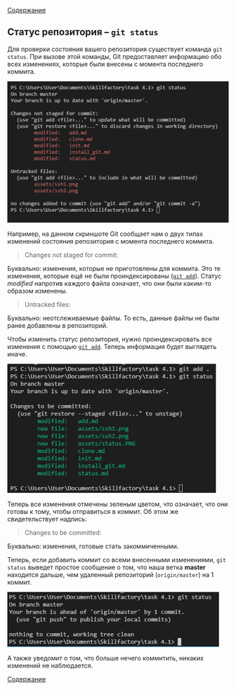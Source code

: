 [Содержание](./readme.md)

## Статус репозитория – `git status`

Для проверки состояния вашего репозитория существует команда `git status`. При вызове этой команды, Git предоставляет информацию обо всех изменениях, которые были внесены с момента последнего коммита.

![git status](./assets/status.PNG)

Например, на данном скриншоте Git сообщает нам о двух типах изменений состояния репозитория с момента последнего коммита.

> Changes not staged for commit:

Буквально: изменения, которые не приготовлены для коммита. 
Это те изменения, которые ещё не были проиндексированы ([`git add`](./add.md)). Статус *modified* напротив каждого файла означает, что они были каким-то образом изменены.

> Untracked files:

Буквально: неотслеживаемые файлы.
То есть, данные файлы не были ранее добавлены в репозиторий.

Чтобы изменить статус репозитория, нужно проиндексировать все изменения с помощью [`git add`](./add.md). Теперь информация будет выглядеть иначе.

![git status after add](./assets/status_2.PNG)

Теперь все изменения отмечены зеленым цветом, что означает, что они готовы к тому, чтобы отправиться в коммит. Об этом же свидетельствует надпись:
> Changes to be committed:

Буквально: изменения, готовые стать закоммиченными.

Теперь, если добавить коммит со всеми внесенными изменениями, `git status` выведет простое сообщение о том, что наша ветка **master** находится дальше, чем удаленный репозиторий (`origin/master`) на 1 коммит.

![nothing to commit](./assets/status_3.PNG)

А также уведомит о том, что больше нечего коммитить, никаких изменений не наблюдается.

[Содержание](./readme.md)